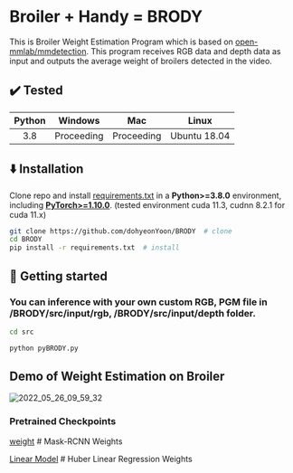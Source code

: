 # Broiler + Handy = BRODY

This is Broiler Weight Estimation Program which is based on [open-mmlab/mmdetection](https://github.com/open-mmlab/mmdetection).
This program receives RGB data and depth data as input and outputs the average weight of broilers detected in the video.

## :heavy_check_mark: Tested

| Python |   Windows   |   Mac   |   Linux  |
| :----: | :---------: | :-----: | :------: |
|  3.8  | Proceeding | Proceeding |  Ubuntu 18.04 |


## :arrow_down: Installation

Clone repo and install [requirements.txt](https://github.com/ultralytics/yolov5/blob/master/requirements.txt) in a
**Python>=3.8.0** environment, including
[**PyTorch>=1.10.0**](https://pytorch.org/get-started/locally/).
(tested environment cuda 11.3, cudnn 8.2.1 for cuda 11.x)

```bash
git clone https://github.com/dohyeonYoon/BRODY  # clone
cd BRODY
pip install -r requirements.txt  # install
```

## :rocket: Getting started

### You can inference with your own custom RGB, PGM file in /BRODY/src/input/rgb, /BRODY/src/input/depth folder.
```bash
cd src

python pyBRODY.py

```


## Demo of Weight Estimation on Broiler
![2022_05_26_09_59_32](https://user-images.githubusercontent.com/66056440/194740615-66a3d7cf-7b28-4177-8706-e849e5e4ab95.png)


### Pretrained Checkpoints

[weight](https://drive.google.com/file/d/1v4tO3tGXdqJa7pF2ERu9y8l0LN_HJrxx/view?usp=sharing)  # Mask-RCNN Weights

[Linear Model](https://drive.google.com/file/d/1wIKIskES8j602e_pYLqqJao1zJxZF_hU/view?usp=sharing)  # Huber Linear Regression Weights
